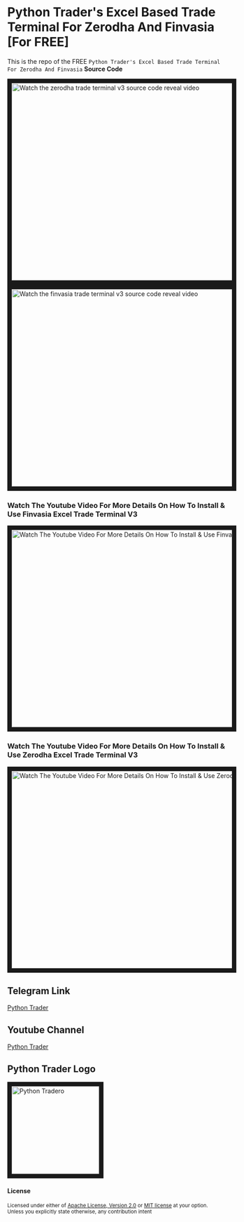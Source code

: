 # Python Trader's Excel Based Trade Terminal For Zerodha And Finvasia [For FREE]
This is the repo of the FREE `Python Trader's Excel Based Trade Terminal For Zerodha And Finvasia` **Source Code** 

<a href="http://www.youtube.com/watch?feature=player_embedded&v=iMVLyfRUE7E" target="_blank">
 <img src=".assets/thumbnails/zerodha_ttv3_thumbnail_1.png" alt="Watch the zerodha trade terminal v3 source code reveal video" width="1000" height="450" border="10" />
</a>


<a href="http://www.youtube.com/watch?feature=player_embedded&v=iMVLyfRUE7E" target="_blank">
 <img src=".assets/thumbnails/finvasia_ttv3_thumbnail_1.png" alt="Watch the finvasia trade terminal v3 source code reveal video" width="1000" height="450" border="10" />
</a>

### Watch The Youtube Video For More Details On How To Install & Use Finvasia Excel Trade Terminal V3
<a href="http://www.youtube.com/watch?feature=player_embedded&v=mPLBCT_Cxbw" target="_blank">
 <img src=".assets/thumbnails/finvasia_ttv3_thumbnail.png" alt="Watch The Youtube Video For More Details On How To Install & Use Finvasia Excel Trade Terminal V3" width="1000" height="450" border="10" />
</a>

### Watch The Youtube Video For More Details On How To Install & Use Zerodha Excel Trade Terminal V3
<a href="http://www.youtube.com/watch?feature=player_embedded&v=2MgPtQijtCw" target="_blank">
 <img src=".assets/thumbnails/zerodha_ttv3_thumbnail.png" alt="Watch The Youtube Video For More Details On How To Install & Use Zerodha Excel Trade Terminal V3" width="1000" height="450" border="10" />
</a>

## Telegram Link
[Python Trader](https://t.me/pythontrader)

## Youtube Channel
[Python Trader](https://youtube.com/@pythontraders)

## Python Trader Logo
<a href="https://t.me/pythontrader" target="_blank">
 <img src=".assets/thumbnails/PythonTraderGroup.jpeg" alt="Python Tradero" width="200" height="200" border="10" />
</a>


#### License

<sup>
Licensed under either of <a href="LICENSE-APACHE">Apache License, Version
2.0</a> or <a href="LICENSE-MIT">MIT license</a> at your option.
</sup>

<br>

<sub>
Unless you explicitly state otherwise, any contribution intent
